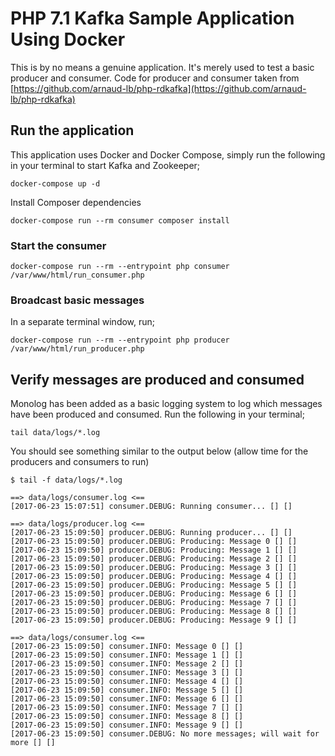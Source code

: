 # PHP 7.1 Kafka Sample Application Using Docker

This is by no means a genuine application. It's merely used to test a basic producer and consumer. Code for producer and consumer taken from [https://github.com/arnaud-lb/php-rdkafka](https://github.com/arnaud-lb/php-rdkafka)

## Run the application

This application uses Docker and Docker Compose, simply run the following in your terminal to start Kafka and Zookeeper;

```
docker-compose up -d
```

Install Composer dependencies

```
docker-compose run --rm consumer composer install
```

### Start the consumer

```
docker-compose run --rm --entrypoint php consumer /var/www/html/run_consumer.php
```

### Broadcast basic messages

In a separate terminal window, run;

```
docker-compose run --rm --entrypoint php producer /var/www/html/run_producer.php
```

## Verify messages are produced and consumed

Monolog has been added as a basic logging system to log which messages have been produced and consumed. Run the following in your terminal;

```
tail data/logs/*.log
```

You should see something similar to the output below (allow time for the producers and consumers to run)

```
$ tail -f data/logs/*.log

==> data/logs/consumer.log <==
[2017-06-23 15:07:51] consumer.DEBUG: Running consumer... [] []

==> data/logs/producer.log <==
[2017-06-23 15:09:50] producer.DEBUG: Running producer... [] []
[2017-06-23 15:09:50] producer.DEBUG: Producing: Message 0 [] []
[2017-06-23 15:09:50] producer.DEBUG: Producing: Message 1 [] []
[2017-06-23 15:09:50] producer.DEBUG: Producing: Message 2 [] []
[2017-06-23 15:09:50] producer.DEBUG: Producing: Message 3 [] []
[2017-06-23 15:09:50] producer.DEBUG: Producing: Message 4 [] []
[2017-06-23 15:09:50] producer.DEBUG: Producing: Message 5 [] []
[2017-06-23 15:09:50] producer.DEBUG: Producing: Message 6 [] []
[2017-06-23 15:09:50] producer.DEBUG: Producing: Message 7 [] []
[2017-06-23 15:09:50] producer.DEBUG: Producing: Message 8 [] []
[2017-06-23 15:09:50] producer.DEBUG: Producing: Message 9 [] []

==> data/logs/consumer.log <==
[2017-06-23 15:09:50] consumer.INFO: Message 0 [] []
[2017-06-23 15:09:50] consumer.INFO: Message 1 [] []
[2017-06-23 15:09:50] consumer.INFO: Message 2 [] []
[2017-06-23 15:09:50] consumer.INFO: Message 3 [] []
[2017-06-23 15:09:50] consumer.INFO: Message 4 [] []
[2017-06-23 15:09:50] consumer.INFO: Message 5 [] []
[2017-06-23 15:09:50] consumer.INFO: Message 6 [] []
[2017-06-23 15:09:50] consumer.INFO: Message 7 [] []
[2017-06-23 15:09:50] consumer.INFO: Message 8 [] []
[2017-06-23 15:09:50] consumer.INFO: Message 9 [] []
[2017-06-23 15:09:50] consumer.DEBUG: No more messages; will wait for more [] []


```